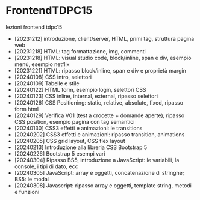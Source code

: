 # FrontendTDPC15
lezioni frontend tdpc15

- [20231212]  introduzione, client/server, HTML, primi tag, struttura pagina web
- [20231218]  HTML: tag formattazione, img, commenti
- [20231218]  HTML: visual studio code, block/inline, span e div, esempio menù, esempio netflix 
- [20231221]  HTML: ripasso block/inline, span e div e proprietà margin
- [20240108]  CSS intro, selettori
- [20240109]  Tabelle e stile
- [20240122]  HTML form, esempio login, selettori CSS
- [20240123]  CSS inline, internal, external, ripasso selettori
- [20240126]  CSS Positioning: static, relative, absolute, fixed, ripasso form html
- [20240129]  Verifica V01 (test a crocette + domande aperte), ripasso CSS position, esempio pagina con tag semantici
- [20240130]  CSS3 effetti e animazioni: le transitions
- [20240202]  CSS3 effetti e animazioni: ripasso transition, animations
- [20240205]  CSS grid layout, CSS flex layout
- [20240213]  Introduzione alla libreria CSS Bootstrap 5
- [20240226]  Bootstrap 5 esempi vari
- [20240304]  Ripasso BS5, introduzione a JavaScript: le variabili, la console, i tipi di dato, ecc
- [20240305]  JavaScript: array e oggetti, concatenazione di stringhe; BS5: le modal 
- [20240308]  Javascript: ripasso array e oggetti, template string, metodi e funzioni

